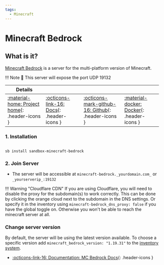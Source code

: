 ```yaml
---
tags:
  - Minecraft
---
```


# Minecraft Bedrock

## What is it?

[Minecraft Bedrock](https://github.com/itzg/docker-minecraft-bedrock-server) is a server for the multi-platform version of Minecraft.

!!! Note
    📢 This server will expose the port UDP 19132

| Details     |             |             |             |
|-------------|-------------|-------------|-------------|
| [:material-home: Project home](https://github.com/itzg/docker-minecraft-bedrock-server){: .header-icons } | [:octicons-link-16: Docs](https://github.com/itzg/docker-minecraft-bedrock-server){: .header-icons } | [:octicons-mark-github-16: Github](https://github.com/itzg/docker-minecraft-bedrock-server){: .header-icons } | [:material-docker: Docker](https://hub.docker.com/r/itzg/minecraft-bedrock-server){: .header-icons }|

### 1. Installation

``` shell

sb install sandbox-minecraft-bedrock

```

### 2. Join Server

- The server will be accessible at `minecraft-bedrock._yourdomain.com_` or `_yourserverip_:19132`

!!! Warning "Cloudflare CDN"
    If you are using Cloudflare, you will need to disable the proxy for the subdomain(s) to work correctly. This can be done by clicking the orange cloud next to the subdomain in the DNS settings. Or specify it in the inventory using `minecraft-bedrock_dns_proxy: false` if you have the global toggle on. Otherwise you won't be able to reach the minecraft server at all.

### Change server version

By default, the server will be using the latest version available. To choose a specific version add `minecraft_bedrock_version: "1.19.31"` to the [inventory system](../../saltbox/inventory/index.md).

- [:octicons-link-16: Documentation: MC Bedrock Docs](https://github.com/itzg/docker-minecraft-bedrock-server){: .header-icons }
